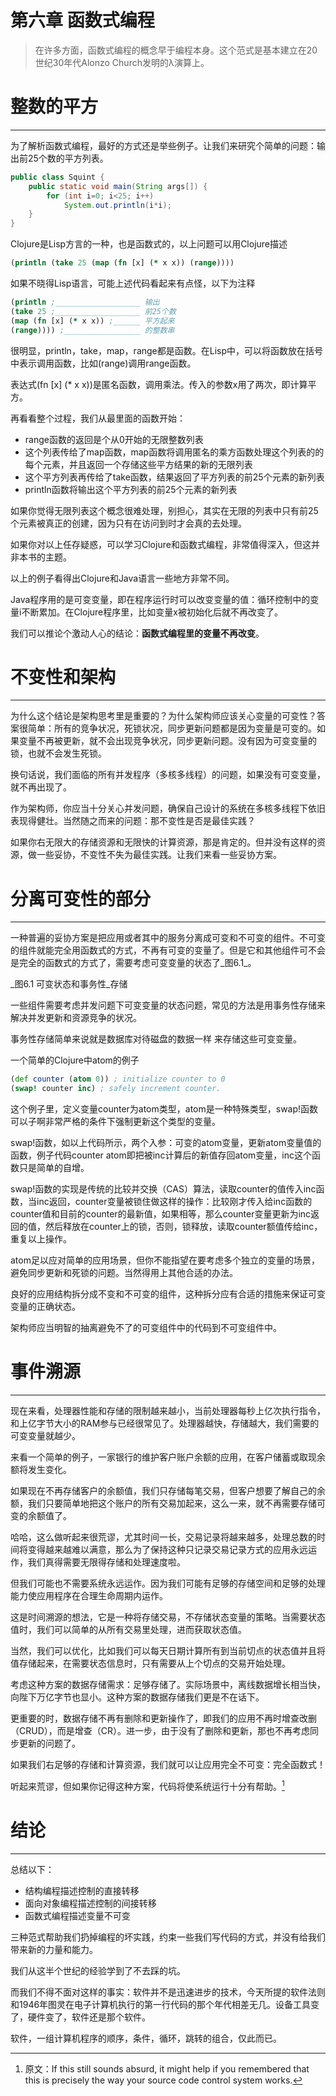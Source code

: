 # 第六章 函数式编程



> 在许多方面，函数式编程的概念早于编程本身。这个范式是基本建立在20世纪30年代Alonzo Church发明的λ演算上。

# 整数的平方

---

为了解析函数式编程，最好的方式还是举些例子。让我们来研究个简单的问题：输出前25个数的平方列表。

```java
public class Squint {
    public static void main(String args[]) {
        for (int i=0; i<25; i++)
            System.out.println(i*i);
    }
}
```

Clojure是Lisp方言的一种，也是函数式的，以上问题可以用Clojure描述

```Clojure
(println (take 25 (map (fn [x] (* x x)) (range))))
```

如果不晓得Lisp语言，可能上述代码看起来有点怪，以下为注释

```Clojure
(println ;___________________ 输出
(take 25 ;___________________ 前25个数
(map (fn [x] (* x x)) ;______ 平方起来
(range)))) ;_________________ 的整数串
```

很明显，println，take，map，range都是函数。在Lisp中，可以将函数放在括号中表示调用函数，比如\(range\)调用range函数。

表达式\(fn \[x\] \(\* x x\)\)是匿名函数，调用乘法。传入的参数x用了两次，即计算平方。

再看看整个过程，我们从最里面的函数开始：

* range函数的返回是个从0开始的无限整数列表
* 这个列表传给了map函数，map函数将调用匿名的乘方函数处理这个列表的的每个元素，并且返回一个存储这些平方结果的新的无限列表
* 这个平方列表再传给了take函数，结果返回了平方列表的前25个元素的新列表
* println函数将输出这个平方列表的前25个元素的新列表

如果你觉得无限列表这个概念很难处理，别担心，其实在无限的列表中只有前25个元素被真正的创建，因为只有在访问到时才会真的去处理。

如果你对以上任存疑惑，可以学习Clojure和函数式编程，非常值得深入，但这并非本书的主题。

以上的例子看得出Clojure和Java语言一些地方非常不同。

Java程序用的是可变变量，即在程序运行时可以改变变量的值：循环控制中的变量i不断累加。在Clojure程序里，比如变量x被初始化后就不再改变了。

我们可以推论个激动人心的结论：**函数式编程里的变量不再改变**。

# 不变性和架构

---

为什么这个结论是架构思考里是重要的？为什么架构师应该关心变量的可变性？答案很简单：所有的竞争状况，死锁状况，同步更新问题都是因为变量是可变的。如果变量不再被更新，就不会出现竞争状况，同步更新问题。没有因为可变变量的锁，也就不会发生死锁。

换句话说，我们面临的所有并发程序（多核多线程）的问题，如果没有可变变量，就不再出现了。

作为架构师，你应当十分关心并发问题，确保自己设计的系统在多核多线程下依旧表现得健壮。当然随之而来的问题：那不变性是否是最佳实践？

如果你右无限大的存储资源和无限快的计算资源，那是肯定的。但并没有这样的资源，做一些妥协，不变性不失为最佳实践。让我们来看一些妥协方案。

# 分离可变性的部分

---

一种普遍的妥协方案是把应用或者其中的服务分离成可变和不可变的组件。不可变的组件就能完全用函数式的方式，不再有可变的变量了。但是它和其他组件可不会是完全的函数式的方式了，需要考虑可变变量的状态了_图6.1_。



_图6.1 可变状态和事务性_存储

一些组件需要考虑并发问题下可变变量的状态问题，常见的方法是用事务性存储来解决并发更新和资源竞争的状况。

事务性存储简单来说就是数据库对待磁盘的数据一样 来存储这些可变变量。

一个简单的Clojure中atom的例子

```Clojure
(def counter (atom 0)) ; initialize counter to 0
(swap! counter inc) ; safely increment counter.
```

这个例子里，定义变量counter为atom类型，atom是一种特殊类型，swap!函数可以子啊非常严格的条件下强制更新这个类型的变量。

swap!函数，如以上代码所示，两个入参：可变的atom变量，更新atom变量值的函数，例子代码counter atom即把被inc计算后的新值存回atom变量，inc这个函数只是简单的自增。

swap!函数的实现是传统的比较并交换（CAS）算法，读取counter的值传入inc函数，当inc返回，counter变量被锁住做这样的操作：比较刚才传入给inc函数的counter值和目前的counter的最新值，如果相等，那么counter变量更新为inc返回的值，然后释放在counter上的锁，否则，锁释放，读取counter额值传给inc，重复以上操作。

atom足以应对简单的应用场景，但你不能指望在要考虑多个独立的变量的场景，避免同步更新和死锁的问题。当然得用上其他合适的办法。

良好的应用结构拆分成不变和不可变的组件，这种拆分应有合适的措施来保证可变变量的正确状态。

架构师应当明智的抽离避免不了的可变组件中的代码到不可变组件中。

# 事件溯源

---

现在来看，处理器性能和存储的限制越来越小，当前处理器每秒上亿次执行指令，和上亿字节大小的RAM参与已经很常见了。处理器越快，存储越大，我们需要的可变变量就越少。

来看一个简单的例子，一家银行的维护客户账户余额的应用，在客户储蓄或取现余额将发生变化。

如果现在不再存储客户的余额值，我们只存储每笔交易，但客户想要了解自己的余额，我们只要简单地把这个账户的所有交易加起来，这么一来，就不再需要存储可变的余额值了。

哈哈，这么做听起来很荒谬，尤其时间一长，交易记录将越来越多，处理总数的时间将变得越来越难以满意，那么为了保持这种只记录交易记录方式的应用永远运作，我们真得需要无限得存储和处理速度啦。

但我们可能也不需要系统永远运作。因为我们可能有足够的存储空间和足够的处理能力使应用程序在合理生命周期内运作。

这是时间溯源的想法，它是一种将存储交易，不存储状态变量的策略。当需要状态值时，我们可以简单的从所有交易里处理，进而获取状态值。

当然，我们可以优化，比如我们可以每天日期计算所有到当前切点的状态值并且将值存储起来，在需要状态信息时，只有需要从上个切点的交易开始处理。

考虑这种方案的数据存储需求：足够存储了。实际场景中，离线数据增长相当快，向陛下万亿字节也显小。这种方案的数据存储我们更是不在话下。

更重要的时，数据存储不再有删除和更新操作了，即我们的应用不再时增查改删（CRUD），而是增查（CR）。进一步，由于没有了删除和更新，那也不再考虑同步更新的问题了。

如果我们右足够的存储和计算资源，我们就可以让应用完全不可变：完全函数式！

听起来荒谬，但如果你记得这种方案，代码将使系统运行十分有帮助。[^1]

# 结论

---

总结以下：

* 结构编程描述控制的直接转移
* 面向对象编程描述控制的间接转移
* 函数式编程描述变量不可变

三种范式帮助我们扔掉编程的坏实践，约束一些我们写代码的方式，并没有给我们带来新的力量和能力。

我们从这半个世纪的经验学到了不去踩的坑。

而我们不得不面对这样的事实：软件并不是迅速进步的技术，今天所提的软件法则和1946年图灵在电子计算机执行的第一行代码的那个年代相差无几。设备工具变了，硬件变了，软件还是那个软件。

软件，一组计算机程序的顺序，条件，循环，跳转的组合，仅此而已。

[^1]: 原文：If this still sounds absurd, it might help if you remembered that this is precisely the way your source code control system works.

